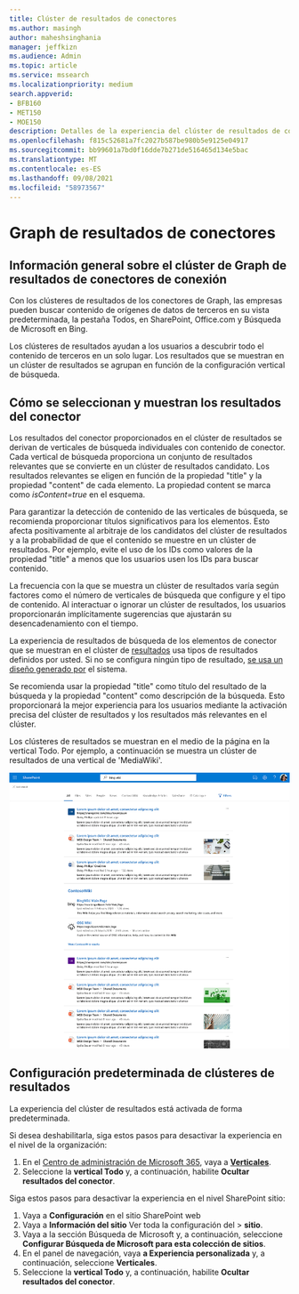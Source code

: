 ```yaml
---
title: Clúster de resultados de conectores
ms.author: masingh
author: maheshsinghania
manager: jeffkizn
ms.audience: Admin
ms.topic: article
ms.service: mssearch
ms.localizationpriority: medium
search.appverid:
- BFB160
- MET150
- MOE150
description: Detalles de la experiencia del clúster de resultados de conectores
ms.openlocfilehash: f815c52681a7fc2027b587be980b5e9125e04917
ms.sourcegitcommit: bb99601a7bd0f16dde7b271de516465d134e5bac
ms.translationtype: MT
ms.contentlocale: es-ES
ms.lasthandoff: 09/08/2021
ms.locfileid: "58973567"
---
```

# <a name="graph-connectors-result-cluster"></a>Graph de resultados de conectores

## <a name="overview-of-the-graph-connectors-result-cluster"></a>Información general sobre el clúster de Graph de resultados de conectores de conexión  

Con los clústeres de resultados de los conectores de Graph, las empresas  pueden buscar contenido de orígenes de datos de terceros en su vista predeterminada, la pestaña Todos, en SharePoint, Office.com y Búsqueda de Microsoft en Bing.

Los clústeres de resultados ayudan a los usuarios a descubrir todo el contenido de terceros en un solo lugar. Los resultados que se muestran en un clúster de resultados se agrupan en función de la configuración vertical de búsqueda.

## <a name="how-connector-results-are-selected-and-displayed"></a>Cómo se seleccionan y muestran los resultados del conector

Los resultados del conector proporcionados en el clúster de resultados se derivan de verticales de búsqueda individuales con contenido de conector. Cada vertical de búsqueda proporciona un conjunto de resultados relevantes que se convierte en un clúster de resultados candidato. Los resultados relevantes se eligen en función de la propiedad "title" y la propiedad "content" de cada elemento. La propiedad content se marca como *isContent=true* en el esquema.

Para garantizar la detección de contenido de las verticales de búsqueda, se recomienda proporcionar títulos significativos para los elementos. Esto afecta positivamente al arbitraje de los candidatos del clúster de resultados y a la probabilidad de que el contenido se muestre en un clúster de resultados. Por ejemplo, evite el uso de los IDs como valores de la propiedad "title" a menos que los usuarios usen los IDs para buscar contenido.

La frecuencia con la que se muestra un clúster de resultados varía según factores como el número de verticales de búsqueda que configure y el tipo de contenido. Al interactuar o ignorar un clúster de resultados, los usuarios proporcionarán implícitamente sugerencias que ajustarán su desencadenamiento con el tiempo.

La experiencia de resultados de búsqueda de los elementos de conector que se muestran en el clúster de [resultados](./customize-search-page.md#create-your-own-result-type) usa tipos de resultados definidos por usted. Si no se configura ningún tipo de resultado, [se usa un diseño generado por](./customize-search-page.md#default-search-result-layout) el sistema.

Se recomienda usar la propiedad "title" como título del resultado de la búsqueda y la propiedad "content" como descripción de la búsqueda. Esto proporcionará la mejor experiencia para los usuarios mediante la activación precisa del clúster de resultados y los resultados más relevantes en el clúster.

Los clústeres de resultados se muestran en el medio de la página en la vertical Todo. Por ejemplo, a continuación se muestra un clúster de resultados de una vertical de 'MediaWiki'.

![Ejemplo de un clúster de resultados de MediaWiki.](media/result-cluster/result-cluster-example.png)

## <a name="result-clusters-default-settings"></a>Configuración predeterminada de clústeres de resultados
  
La experiencia del clúster de resultados está activada de forma predeterminada.  

Si desea deshabilitarla, siga estos pasos para desactivar la experiencia en el nivel de la organización:

1. En el [Centro de administración de Microsoft 365](https://admin.microsoft.com), vaya a [**Verticales**](https://admin.microsoft.com/Adminportal/Home#/MicrosoftSearch/verticals).
1. Seleccione la **vertical Todo** y, a continuación, habilite **Ocultar resultados del conector**.

Siga estos pasos para desactivar la experiencia en el nivel SharePoint sitio:

1. Vaya a **Configuración** en el sitio SharePoint web
2. Vaya a **Información del sitio** Ver toda la configuración del > **sitio**.
3. Vaya a la sección Búsqueda de Microsoft y, a continuación, seleccione **Configurar Búsqueda de Microsoft para esta colección de sitios**.
4. En el panel de navegación, vaya **a Experiencia personalizada** y, a continuación, seleccione **Verticales**.
5. Seleccione la **vertical Todo** y, a continuación, habilite **Ocultar resultados del conector**.
